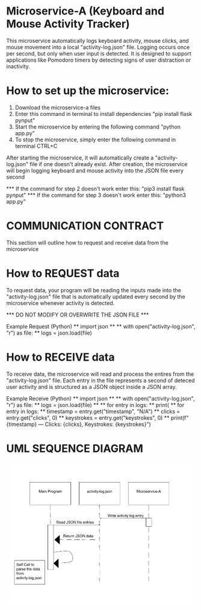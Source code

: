 # Microservice-A (Keyboard and Mouse Activity Tracker)

This microservice automatically logs keyboard activity, mouse clicks, and mouse movement into a local "activity-log.json" file. Logging occurs once per second, but only when user input is detected. It is designed to support applications like Pomodoro timers by detecting signs of user distraction or inactivity.



# How to set up the microservice:
1. Download the microservice-a files
2. Enter this command in terminal to install dependencies "pip install flask pynput"
3. Start the microservice by entering the following command "python app.py"
4. To stop the microservice, simply enter the following command in terminal CTRL+C 

After starting the microservice, it will automatically create a "activity-log.json" file if one doesn't already exist. After creation, the microservice will begin logging keyboard and mouse activity into the JSON file every second

*** If the command for step 2 doesn't work enter this: "pip3 install flask pynput"
*** If the command for step 3 doesn't work enter this: "python3 app.py"


# COMMUNICATION CONTRACT
This section will outline how to request and receive data from the microservice


# How to REQUEST data
To request data, your program will be reading the inputs made into
the "activity-log.json" file that is automatically updated every second by the microservice whenever activity is detected.

*** DO NOT MODIFY OR OVERWRITE THE JSON FILE ***

Example Request (Python)
**    import json
**
**    with open("activity-log.json", "r") as file:
**       logs = json.load(file)


# How to RECEIVE data
To receive data, the microservice will read and process the entires from the
"activity-log.json" file. Each entry in the file represents a second of deteced
user activity and is structured as a JSON object inside a JSON array.

Example Receive (Python)
**    import json
**
**    with open("activity-log.json", "r") as file:
**       logs = json.load(file)
**
**    for entry in logs:
**        print(
**            for entry in logs:
**            timestamp = entry.get("timestamp", "N/A")
**            clicks = entry.get("clicks", 0)
**            keystrokes = entry.get("keystrokes", 0)
**            print(f"{timestamp} — Clicks: {clicks}, Keystrokes: {keystrokes}")



# UML SEQUENCE DIAGRAM
![UML Sequence Diagram](uml-sequence.png)
